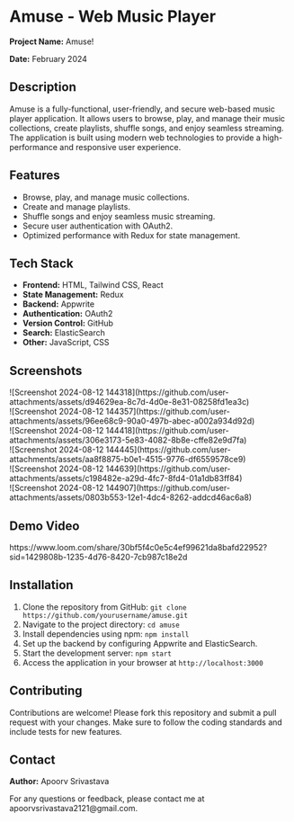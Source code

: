 <h1>Amuse - Web Music Player</h1>

<p><strong>Project Name:</strong> Amuse!</p>
<p><strong>Date:</strong> February 2024</p>

<h2>Description</h2>
<p>Amuse is a fully-functional, user-friendly, and secure web-based music player application. It allows users to browse, play, and manage their music collections, create playlists, shuffle songs, and enjoy seamless streaming. The application is built using modern web technologies to provide a high-performance and responsive user experience.</p>

<h2>Features</h2>
<ul>
    <li>Browse, play, and manage music collections.</li>
    <li>Create and manage playlists.</li>
    <li>Shuffle songs and enjoy seamless music streaming.</li>
    <li>Secure user authentication with OAuth2.</li>
    <li>Optimized performance with Redux for state management.</li>
</ul>

<h2>Tech Stack</h2>
<ul>
    <li><strong>Frontend:</strong> HTML, Tailwind CSS, React</li>
    <li><strong>State Management:</strong> Redux</li>
    <li><strong>Backend:</strong> Appwrite</li>
    <li><strong>Authentication:</strong> OAuth2</li>
    <li><strong>Version Control:</strong> GitHub</li>
    <li><strong>Search:</strong> ElasticSearch</li>
    <li><strong>Other:</strong> JavaScript, CSS</li>
</ul>

<h2>Screenshots</h2>
    ![Screenshot 2024-08-12 144318](https://github.com/user-attachments/assets/d94629ea-8c7d-4d0e-8e31-08258fd1ea3c)<br>
    ![Screenshot 2024-08-12 144357](https://github.com/user-attachments/assets/96ee68c9-90a0-497b-abec-a002a934d92d)<br>
    ![Screenshot 2024-08-12 144418](https://github.com/user-attachments/assets/306e3173-5e83-4082-8b8e-cffe82e9d7fa)<br>
    ![Screenshot 2024-08-12 144445](https://github.com/user-attachments/assets/aa8f8875-b0e1-4515-9776-df6559578ce9)<br>
    ![Screenshot 2024-08-12 144639](https://github.com/user-attachments/assets/c198482e-a29d-4fc7-8fd4-01a1db83ff84)<br>
    ![Screenshot 2024-08-12 144907](https://github.com/user-attachments/assets/0803b553-12e1-4dc4-8262-addcd46ac6a8)<br>

<h2>Demo Video</h2>
https://www.loom.com/share/30bf5f4c0e5c4ef99621da8bafd22952?sid=1429808b-1235-4d76-8420-7cb987c18e2d

<h2>Installation</h2>
<ol>
    <li>Clone the repository from GitHub: <code>git clone https://github.com/yourusername/amuse.git</code></li>
    <li>Navigate to the project directory: <code>cd amuse</code></li>
    <li>Install dependencies using npm: <code>npm install</code></li>
    <li>Set up the backend by configuring Appwrite and ElasticSearch.</li>
    <li>Start the development server: <code>npm start</code></li>
    <li>Access the application in your browser at <code>http://localhost:3000</code></li>
</ol>

<h2>Contributing</h2>
<p>Contributions are welcome! Please fork this repository and submit a pull request with your changes. Make sure to follow the coding standards and include tests for new features.</p>

<h2>Contact</h2>
<p><strong>Author:</strong> Apoorv Srivastava</p>
<p>For any questions or feedback, please contact me at apoorvsrivastava2121@gmail.com.</p>
